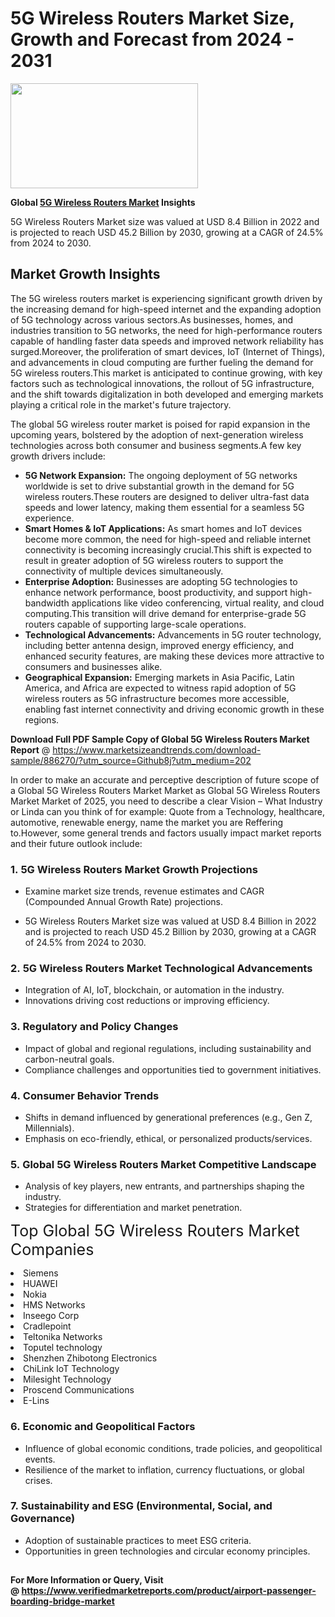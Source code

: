 <H1>5G Wireless Routers Market Size, Growth and Forecast from 2024 - 2031</H1><img class="aligncenter size-medium wp-image-584254" src="https://thirdeyenews.in/wp-content/uploads/2024/09/Global-Market-Research-300x168.jpeg" alt="" width="300" height="168" /><p><strong>Global&nbsp;<a href="https://www.marketsizeandtrends.com/download-sample/886270/?utm_source=Github8j?utm_medium=202">5G Wireless Routers Market</a> Insights</strong></p><p>5G Wireless Routers Market size was valued at USD 8.4 Billion in 2022 and is projected to reach USD 45.2 Billion by 2030, growing at a CAGR of 24.5% from 2024 to 2030.</p><p><h2>Market Growth Insights</h2> <p>The 5G wireless routers market is experiencing significant growth driven by the increasing demand for high-speed internet and the expanding adoption of 5G technology across various sectors.As businesses, homes, and industries transition to 5G networks, the need for high-performance routers capable of handling faster data speeds and improved network reliability has surged.Moreover, the proliferation of smart devices, IoT (Internet of Things), and advancements in cloud computing are further fueling the demand for 5G wireless routers.This market is anticipated to continue growing, with key factors such as technological innovations, the rollout of 5G infrastructure, and the shift towards digitalization in both developed and emerging markets playing a critical role in the market's future trajectory.</p> <p>The global 5G wireless router market is poised for rapid expansion in the upcoming years, bolstered by the adoption of next-generation wireless technologies across both consumer and business segments.A few key growth drivers include: <ul> <li><strong>5G Network Expansion:</strong> The ongoing deployment of 5G networks worldwide is set to drive substantial growth in the demand for 5G wireless routers.These routers are designed to deliver ultra-fast data speeds and lower latency, making them essential for a seamless 5G experience.</li> <li><strong>Smart Homes & IoT Applications:</strong> As smart homes and IoT devices become more common, the need for high-speed and reliable internet connectivity is becoming increasingly crucial.This shift is expected to result in greater adoption of 5G wireless routers to support the connectivity of multiple devices simultaneously.</li> <li><strong>Enterprise Adoption:</strong> Businesses are adopting 5G technologies to enhance network performance, boost productivity, and support high-bandwidth applications like video conferencing, virtual reality, and cloud computing.This transition will drive demand for enterprise-grade 5G routers capable of supporting large-scale operations.</li> <li><strong>Technological Advancements:</strong> Advancements in 5G router technology, including better antenna design, improved energy efficiency, and enhanced security features, are making these devices more attractive to consumers and businesses alike.</li> <li><strong>Geographical Expansion:</strong> Emerging markets in Asia Pacific, Latin America, and Africa are expected to witness rapid adoption of 5G wireless routers as 5G infrastructure becomes more accessible, enabling fast internet connectivity and driving economic growth in these regions.</li> </ul> </p> <p><span class=""><strong>Download Full PDF Sample Copy of Global 5G Wireless Routers Market Report</strong> @ <a href="https://www.marketsizeandtrends.com/download-sample/886270/?utm_source=Github8j?utm_medium=202" target="_blank">https://www.marketsizeandtrends.com/download-sample/886270/?utm_source=Github8j?utm_medium=202</a></span></p><p>In order to make an accurate and perceptive description of future scope of a Global&nbsp;5G Wireless Routers Market Market as Global&nbsp;5G Wireless Routers Market Market of 2025, you need to describe a clear Vision &ndash; What Industry or Linda can you think of for example: Quote from a Technology, healthcare, automotive, renewable energy, name the market you are Reffering to.However, some general trends and factors usually impact market reports and their future outlook include:</p><h3>1.&nbsp;<strong>5G Wireless Routers Market Growth Projections</strong></h3><ul><li>Examine market size trends, revenue estimates and CAGR (Compounded Annual Growth Rate) projections.</li><li><p>5G Wireless Routers Market size was valued at USD 8.4 Billion in 2022 and is projected to reach USD 45.2 Billion by 2030, growing at a CAGR of 24.5% from 2024 to 2030.</p></li></ul><h3>2.&nbsp;<strong>5G Wireless Routers Market Technological Advancements</strong></h3><ul><li>Integration of AI, IoT, blockchain, or automation in the industry.</li><li>Innovations driving cost reductions or improving efficiency.</li></ul><h3>3.&nbsp;<strong>Regulatory and Policy Changes</strong></h3><ul><li>Impact of global and regional regulations, including sustainability and carbon-neutral goals.</li><li>Compliance challenges and opportunities tied to government initiatives.</li></ul><h3>4.&nbsp;<strong>Consumer Behavior Trends</strong></h3><ul><li>Shifts in demand influenced by generational preferences (e.g., Gen Z, Millennials).</li><li>Emphasis on eco-friendly, ethical, or personalized products/services.</li></ul><h3>5.&nbsp;<strong>Global 5G Wireless Routers Market Competitive Landscape</strong></h3><ul><li>Analysis of key players, new entrants, and partnerships shaping the industry.</li><li>Strategies for differentiation and market penetration.</li></ul><p data-pm-slice="1 1 []"><span style="color: inherit; font-family: inherit; font-size: 25px;">Top Global 5G Wireless Routers Market Companies</span></p><div class="" data-test-id=""><p><li>Siemens</li><li> HUAWEI</li><li> Nokia</li><li> HMS Networks</li><li> Inseego Corp</li><li> Cradlepoint</li><li> Teltonika Networks</li><li> Toputel technology</li><li> Shenzhen Zhibotong Electronics</li><li> ChiLink IoT Technology</li><li> Milesight Technology</li><li> Proscend Communications</li><li> E-Lins</li></p></div><h3>6.&nbsp;<strong>Economic and Geopolitical Factors</strong></h3><ul><li>Influence of global economic conditions, trade policies, and geopolitical events.</li><li>Resilience of the market to inflation, currency fluctuations, or global crises.</li></ul><h3>7.&nbsp;<strong>Sustainability and ESG (Environmental, Social, and Governance)</strong></h3><ul><li>Adoption of sustainable practices to meet ESG criteria.</li><li>Opportunities in green technologies and circular economy principles.</li></ul><h2><strong style="font-size: 14px;">For More Information or Query, Visit @&nbsp;</strong><a style="background-color: #ffffff; font-size: 14px;" href="https://www.marketsizeandtrends.com/report/5g-wireless-routers-market/" target="_blank">https://www.verifiedmarketreports.com/product/airport-passenger-boarding-bridge-market</a></h2>